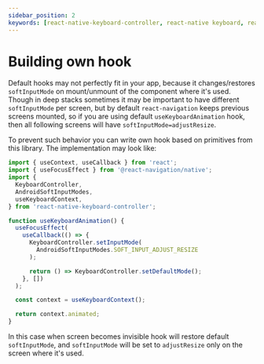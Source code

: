 ```yaml
---
sidebar_position: 2
keywords: [react-native-keyboard-controller, react-native keyboard, react hook]
---
```


# Building own hook

Default hooks may not perfectly fit in your app, because it changes/restores `softInputMode` on mount/unmount of the component where it's used. Though in deep stacks sometimes it may be important to have different `softInputMode` per screen, but by default `react-navigation` keeps previous screens mounted, so if you are using default `useKeyboardAnimation` hook, then all following screens will have `softInputMode=adjustResize`.

To prevent such behavior you can write own hook based on primitives from this library. The implementation may look like:

```ts
import { useContext, useCallback } from 'react';
import { useFocusEffect } from '@react-navigation/native';
import {
  KeyboardController,
  AndroidSoftInputModes,
  useKeyboardContext,
} from 'react-native-keyboard-controller';

function useKeyboardAnimation() {
  useFocusEffect(
    useCallback(() => {
      KeyboardController.setInputMode(
        AndroidSoftInputModes.SOFT_INPUT_ADJUST_RESIZE
      );

      return () => KeyboardController.setDefaultMode();
    }, [])
  );

  const context = useKeyboardContext();

  return context.animated;
}
```

In this case when screen becomes invisible hook will restore default `softInputMode`, and `softInputMode` will be set to `adjustResize` only on the screen where it's used.
